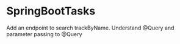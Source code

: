 # SpringBootTasks

Add an endpoint to search trackByName. Understand @Query and parameter passing to
@Query

